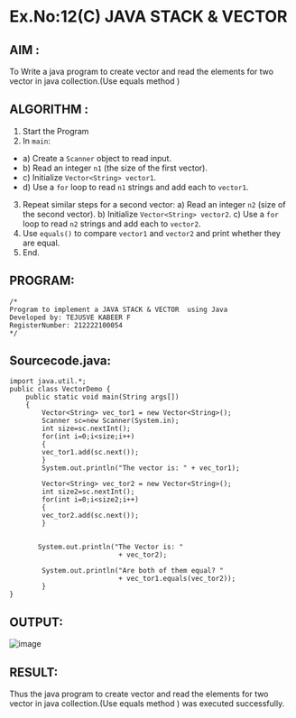 # Ex.No:12(C)             JAVA STACK & VECTOR
 ## AIM :

To Write a java program to create vector and read the elements for two vector in java collection.(Use equals method )
## ALGORITHM :

1.	Start the Program
2.	In `main`:
-	a) Create a `Scanner` object to read input.
-	b) Read an integer `n1` (the size of the first vector).
-	c) Initialize `Vector<String> vector1`.
-	d) Use a `for` loop to read `n1` strings and add each to `vector1`.
3.	Repeat similar steps for a second vector:
a)	Read an integer `n2` (size of the second vector).
b)	Initialize `Vector<String> vector2`.
c)	Use a `for` loop to read `n2` strings and add each to `vector2`.
4.	Use `equals()` to compare `vector1` and `vector2` and print whether they are equal.
5.	End.



## PROGRAM:
 ```
/*
Program to implement a JAVA STACK & VECTOR  using Java
Developed by: TEJUSVE KABEER F
RegisterNumber: 212222100054
*/
```

## Sourcecode.java:
```
import java.util.*;
public class VectorDemo {
	public static void main(String args[])
	{
		Vector<String> vec_tor1 = new Vector<String>();
        Scanner sc=new Scanner(System.in);
        int size=sc.nextInt();
	    for(int i=0;i<size;i++)
	    {
		vec_tor1.add(sc.next());
	    }
	   	System.out.println("The vector is: " + vec_tor1);

	    Vector<String> vec_tor2 = new Vector<String>();
        int size2=sc.nextInt();
        for(int i=0;i<size2;i++)
        {
        vec_tor2.add(sc.next());
        }
       
  
       System.out.println("The Vector is: "
                           + vec_tor2);
  
        System.out.println("Are both of them equal? "
                           + vec_tor1.equals(vec_tor2));
		}
}
```

## OUTPUT:

![image](https://github.com/user-attachments/assets/9735e21e-602b-4252-8f94-995cc3508352)

## RESULT:

Thus the java program to create vector and read the elements for two vector in java collection.(Use equals method ) was executed successfully.







